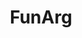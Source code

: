 ---
title: "FunArg"
url: /ciudad-autonoma-de-buenos-aires/funarg/
shop: directores de funerarias
---